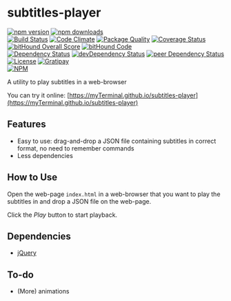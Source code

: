 # subtitles-player

[![npm version](https://badge.fury.io/js/subtitles-player.svg)](https://badge.fury.io/js/subtitles-player)
[![npm downloads](https://img.shields.io/npm/dt/subtitles-player.svg)](https://www.npmjs.com/package/subtitles-player)  
[![Build Status](https://travis-ci.org/myTerminal/subtitles-player.svg?branch=master)](https://travis-ci.org/myTerminal/subtitles-player)
[![Code Climate](https://codeclimate.com/github/myTerminal/subtitles-player.png)](https://codeclimate.com/github/myTerminal/subtitles-player)
[![Package Quality](http://npm.packagequality.com/shield/subtitles-player.svg)](http://packagequality.com/#?package=subtitles-player)
[![Coverage Status](https://img.shields.io/coveralls/myTerminal/subtitles-player.svg)](https://coveralls.io/r/myTerminal/subtitles-player?branch=master)
[![bitHound Overall Score](https://www.bithound.io/github/myTerminal/subtitles-player/badges/score.svg)](https://www.bithound.io/github/myTerminal/subtitles-player)
[![bitHound Code](https://www.bithound.io/github/myTerminal/subtitles-player/badges/code.svg)](https://www.bithound.io/github/myTerminal/subtitles-player)  
[![Dependency Status](https://david-dm.org/myTerminal/subtitles-player.svg)](https://david-dm.org/myTerminal/subtitles-player)
[![devDependency Status](https://david-dm.org/myTerminal/subtitles-player/dev-status.svg)](https://david-dm.org/myTerminal/subtitles-player#info=devDependencies)
[![peer Dependency Status](https://david-dm.org/myTerminal/subtitles-player/peer-status.svg)](https://david-dm.org/myTerminal/subtitles-player#info=peerDependencies)  
[![License](https://img.shields.io/badge/LICENSE-GPL%20v3.0-blue.svg)](https://www.gnu.org/licenses/gpl.html)
[![Gratipay](http://img.shields.io/gratipay/myTerminal.svg)](https://gratipay.com/myTerminal)  
[![NPM](https://nodei.co/npm/subtitles-player.png?downloads=true&downloadRank=true&stars=true)](https://nodei.co/npm/subtitles-player/)

A utility to play subtitles in a web-browser

You can try it online: [https://myTerminal.github.io/subtitles-player](https://myTerminal.github.io/subtitles-player)

## Features

* Easy to use: drag-and-drop a JSON file containing subtitles in correct format, no need to remember commands
* Less dependencies

## How to Use

Open the web-page `index.html` in a web-browser that you want to play the subtitles in and drop a JSON file on the web-page.

Click the *Play* button to start playback.

## Dependencies

* [jQuery](https://www.npmjs.com/package/jquery)

## To-do

* (More) animations
